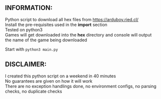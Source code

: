 ## INFORMATION:

Python script to download all hex files from https://arduboy.ried.cl/ \
Install the pre-requisites used in the **import** section \
Tested on python3 \
Games will get downloaded into the **hex** directory and console will output the name of the game being downloaded

Start with `python3 main.py`

## DISCLAIMER:

I created this python script on a weekend in 40 minutes \
No guarantees are given on how it will work \
There are no exception handlings done, no environment configs, no parsing checks, no duplicate checks